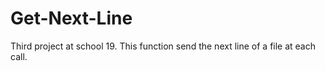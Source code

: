 # Get-Next-Line
Third project at school 19. This function send the next line of a file at each call.

